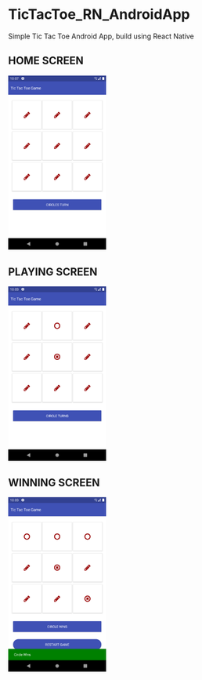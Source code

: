 # TicTacToe_RN_AndroidApp


Simple Tic Tac Toe Android App, build using React Native

<h2>HOME SCREEN</h2>

<img src="https://github.com/ashishtwr314/TicTacToe_RN_AndroidApp/blob/master/screenshots/home_screen.png" alt="Home Screen" style="width:200px;"/>



<h2>PLAYING SCREEN</h2>

<img src="https://github.com/ashishtwr314/TicTacToe_RN_AndroidApp/blob/master/screenshots/playing_screen.png" alt="Home Screen" style="width:200px;"/>





<h2>WINNING SCREEN</h2>

<img src="https://github.com/ashishtwr314/TicTacToe_RN_AndroidApp/blob/master/screenshots/win_screen.png" alt="Home Screen" style="width:200px;"/>


